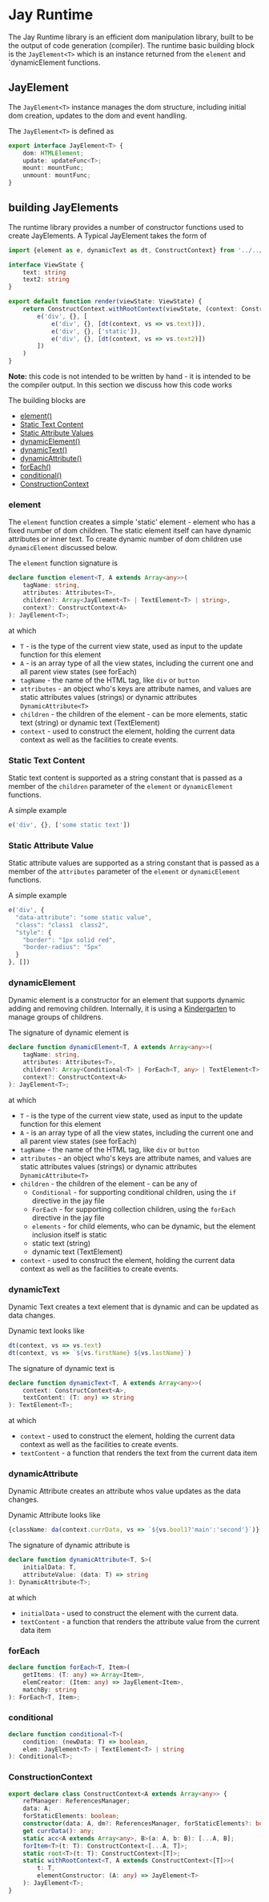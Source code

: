 Jay Runtime
===


The Jay Runtime library is an efficient dom manipulation library, built to be the output of code generation (compiler). 
The runtime basic building block is the `JayElement<T>` which is an instance 
returned from the `element` and `dynamicElement functions. 
                                                                         
## JayElement

The `JayElement<T>` instance manages the dom structure, including initial dom creation, 
updates to the dom and event handling.

The `JayElement<T>` is defined as
```typescript
export interface JayElement<T> {
    dom: HTMLElement;
    update: updateFunc<T>;
    mount: mountFunc;
    unmount: mountFunc;
}
```

## building JayElements

The runtime library provides a number of constructor functions used to create JayElements. 
A Typical JayElement takes the form of 

```typescript
import {element as e, dynamicText as dt, ConstructContext} from '../../lib/element';

interface ViewState {
    text: string
    text2: string
}

export default function render(viewState: ViewState) {
    return ConstructContext.withRootContext(viewState, (context: ConstructContext<[ViewState]>) =>
        e('div', {}, [
            e('div', {}, [dt(context, vs => vs.text)]),
            e('div', {}, ['static']),
            e('div', {}, [dt(context, vs => vs.text2)])
        ])
    )
}
```

**Note:** this code is not intended to be written by hand - it is intended to be the compiler output.
In this section we discuss how this code works

The building blocks are 

* [element()](#element)
* [Static Text Content](#text)
* [Static Attribute Values](#attribute)
* [dynamicElement()](#dynamicElement)
* [dynamicText()](#dynamicText)
* [dynamicAttribute()](#dynamicAttribute)
* [forEach()](#forEach)
* [conditional()](#conditional)
* [ConstructionContext](#ConstructionContext)

### <a name="element">element</a>

The `element` function creates a simple 'static' element - element who has a fixed number of dom children. 
The static element itself can have dynamic attributes or inner text. 
To create dynamic number of dom children use `dynamicElement` discussed below.

The `element` function signature is 
```typescript
declare function element<T, A extends Array<any>>(
    tagName: string, 
    attributes: Attributes<T>, 
    children?: Array<JayElement<T> | TextElement<T> | string>, 
    context?: ConstructContext<A>
): JayElement<T>;
```

at which
* `T` - is the type of the current view state, used as input to the update function for this element
* `A` - is an array type of all the view states, including the current one and all parent view states (see forEach) 
* `tagName` - the name of the HTML tag, like `div` or `button`
* `attributes` - an object who's keys are attribute names, and values are static attributes values (strings) or 
  dynamic attributes `DynamicAttribute<T>`
* `children` - the children of the element - can be more elements, static text (string) or dynamic text (TextElement<T>)
* `context` - used to construct the element, holding the current data context as well as the facilities to create events.

### <a name="text">Static Text Content</a>

Static text content is supported as a string constant that is passed as a member of the `children` parameter of the 
`element` or `dynamicElement` functions.

A simple example

```typescript
e('div', {}, ['some static text'])
```

### <a name="attribute">Static Attribute Value</a>

Static attribute values are supported as a string constant that is passed as a member of the `attributes` parameter of the
`element` or `dynamicElement` functions.

A simple example

```typescript
e('div', {
  "data-attribute": "some static value",
  "class": "class1  class2",
  "style": {
    "border": "1px solid red",
    "border-radius": "5px"
  }
}, [])
```

### <a name="dynamicElement">dynamicElement</a>

Dynamic element is a constructor for an element that supports dynamic adding and removing 
children. Internally, it is using a [Kindergarten](kindergarten.md) to manage 
groups of childrens.

The signature of dynamic element is 

```typescript
declare function dynamicElement<T, A extends Array<any>>(
    tagName: string, 
    attributes: Attributes<T>, 
    children?: Array<Conditional<T> | ForEach<T, any> | TextElement<T> | JayElement<T> | string>, 
    context?: ConstructContext<A>
): JayElement<T>;
```

at which
* `T` - is the type of the current view state, used as input to the update function for this element
* `A` - is an array type of all the view states, including the current one and all parent view states (see forEach)
* `tagName` - the name of the HTML tag, like `div` or `button`
* `attributes` - an object who's keys are attribute names, and values are static attributes values (strings) or
  dynamic attributes `DynamicAttribute<T>`
* `children` - the children of the element - can be any of
  * `Conditional` - for supporting conditional children, using the `if` directive in the jay file
  * `ForEach` - for supporting collection children, using the `forEach` directive in the jay file  
  * `elements` - for child elements, who can be dynamic, but the element inclusion itself is static
  * static text (string)
  * dynamic text (TextElement<T>)
* `context` - used to construct the element, holding the current data context as well as the facilities to create events.


### <a name="dynamicText">dynamicText</a>

Dynamic Text creates a text element that is dynamic and can be updated as data changes. 

Dynamic text looks like

```typescript
dt(context, vs => vs.text)
dt(context, vs => `${vs.firstName} ${vs.lastName}`)
```

The signature of dynamic text is

```typescript
declare function dynamicText<T, A extends Array<any>>(
    context: ConstructContext<A>, 
    textContent: (T: any) => string
): TextElement<T>;
```

at which
* `context` - used to construct the element, holding the current data context as well as the facilities to create events.
* `textContent` - a function that renders the text from the current data item

### <a name="dynamicAttribute">dynamicAttribute</a>
            
Dynamic Attribute creates an attribute whos value updates as the data changes.

Dynamic Attribute looks like

```typescript
{className: da(context.currData, vs => `${vs.bool1?'main':'second'}`)}
```

The signature of dynamic attribute is

```typescript
declare function dynamicAttribute<T, S>(
    initialData: T, 
    attributeValue: (data: T) => string
): DynamicAttribute<T>;
```

at which
* `initialData` - used to construct the element with the current data.
* `textContent` - a function that renders the attribute value from the current data item

### <a name="forEach">forEach</a>

```typescript
declare function forEach<T, Item>(
    getItems: (T: any) => Array<Item>, 
    elemCreator: (Item: any) => JayElement<Item>, 
    matchBy: string
): ForEach<T, Item>;
```
### <a name="conditional">conditional</a>

```typescript
declare function conditional<T>(
    condition: (newData: T) => boolean, 
    elem: JayElement<T> | TextElement<T> | string
): Conditional<T>;
```

### <a name="ConstructionContext">ConstructionContext</a>

```typescript
export declare class ConstructContext<A extends Array<any>> {
    refManager: ReferencesManager;
    data: A;
    forStaticElements: boolean;
    constructor(data: A, dm?: ReferencesManager, forStaticElements?: boolean);
    get currData(): any;
    static acc<A extends Array<any>, B>(a: A, b: B): [...A, B];
    forItem<T>(t: T): ConstructContext<[...A, T]>;
    static root<T>(t: T): ConstructContext<[T]>;
    static withRootContext<T, A extends ConstructContext<[T]>>(
        t: T, 
        elementConstructor: (A: any) => JayElement<T>
    ): JayElement<T>;
}
```
